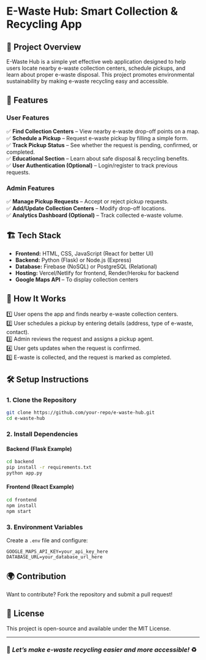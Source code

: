 # E-Waste Hub: Smart Collection & Recycling App

## 📌 Project Overview
E-Waste Hub is a simple yet effective web application designed to help users locate nearby e-waste collection centers, schedule pickups, and learn about proper e-waste disposal. This project promotes environmental sustainability by making e-waste recycling easy and accessible.

## 🚀 Features
### **User Features**
✅ **Find Collection Centers** – View nearby e-waste drop-off points on a map.  
✅ **Schedule a Pickup** – Request e-waste pickup by filling a simple form.  
✅ **Track Pickup Status** – See whether the request is pending, confirmed, or completed.  
✅ **Educational Section** – Learn about safe disposal & recycling benefits.  
✅ **User Authentication (Optional)** – Login/register to track previous requests.  

### **Admin Features**
✅ **Manage Pickup Requests** – Accept or reject pickup requests.  
✅ **Add/Update Collection Centers** – Modify drop-off locations.  
✅ **Analytics Dashboard (Optional)** – Track collected e-waste volume.  

## 🏗️ Tech Stack
- **Frontend:** HTML, CSS, JavaScript (React for better UI)  
- **Backend:** Python (Flask) or Node.js (Express)  
- **Database:** Firebase (NoSQL) or PostgreSQL (Relational)  
- **Hosting:** Vercel/Netlify for frontend, Render/Heroku for backend  
- **Google Maps API** – To display collection centers  

## 🎯 How It Works
1️⃣ User opens the app and finds nearby e-waste collection centers.  
2️⃣ User schedules a pickup by entering details (address, type of e-waste, contact).  
3️⃣ Admin reviews the request and assigns a pickup agent.  
4️⃣ User gets updates when the request is confirmed.  
5️⃣ E-waste is collected, and the request is marked as completed.  

## 🛠️ Setup Instructions
### **1. Clone the Repository**
```sh
git clone https://github.com/your-repo/e-waste-hub.git
cd e-waste-hub
```

### **2. Install Dependencies**
#### **Backend (Flask Example)**
```sh
cd backend
pip install -r requirements.txt
python app.py
```
#### **Frontend (React Example)**
```sh
cd frontend
npm install
npm start
```

### **3. Environment Variables**
Create a `.env` file and configure:
```env
GOOGLE_MAPS_API_KEY=your_api_key_here
DATABASE_URL=your_database_url_here
```

## 🌍 Contribution
Want to contribute? Fork the repository and submit a pull request!

## 📜 License
This project is open-source and available under the MIT License.

---
### 🌱 *Let’s make e-waste recycling easier and more accessible!* ♻️

